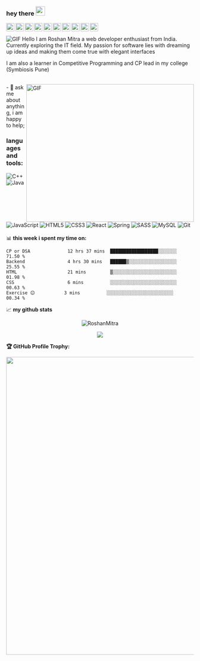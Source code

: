 ### hey there <img src="https://media.giphy.com/media/hvRJCLFzcasrR4ia7z/giphy.gif" width="25px">
<a href="https://www.linkedin.com/in/roshan-mitra-601518168/">
  <img align="left" alt="Roshan's Linkedin" width="22px" src="https://raw.githubusercontent.com/peterthehan/peterthehan/master/assets/linkedin.svg" />
 </a>
 <a href="https://auth.geeksforgeeks.org/user/_roshan_/practice/">
  <img align="left" alt="GFG" width="22px" src="https://raw.githubusercontent.com/simple-icons/simple-icons/c5359309d97b2366664484d90ea9e8a8956f28f4/icons/geeksforgeeks.svg" />
 </a>
  <a href="https://codeforces.com/profile/illogical_Coder">
  <img align="left" alt="Codeforces" width="22px" src="https://raw.githubusercontent.com/simple-icons/simple-icons/c5359309d97b2366664484d90ea9e8a8956f28f4/icons/codeforces.svg" />
 </a>
   <a href="https://www.codechef.com/users/roshan06">
  <img align="left" alt="CodeChef" width="22px" src="https://raw.githubusercontent.com/simple-icons/simple-icons/c5359309d97b2366664484d90ea9e8a8956f28f4/icons/codechef.svg" />
 </a>
 <a href="https://leetcode.com/Roshan06/">
  <img align="left" alt="Leetcode" width="22px" src="https://raw.githubusercontent.com/simple-icons/simple-icons/c5359309d97b2366664484d90ea9e8a8956f28f4/icons/leetcode.svg" />
  </a>
   <a href="https://www.hackerrank.com/ROSHAN06">
  <img align="left" alt="Hackerrank" width="22px" src="https://raw.githubusercontent.com/simple-icons/simple-icons/c5359309d97b2366664484d90ea9e8a8956f28f4/icons/hackerrank.svg" />
  </a>
  <a href="https://www.hackerearth.com/@roosh.06">
  <img align="left" alt="Hackerearth" width="22px" src="https://raw.githubusercontent.com/simple-icons/simple-icons/c5359309d97b2366664484d90ea9e8a8956f28f4/icons/hackerearth.svg" />
  </a>
 <a href="https://www.instagram.com/roshanmitra06/?hl=en">
  <img align="left" alt="Roshan's Insta" width="22px" src="https://raw.githubusercontent.com/simple-icons/simple-icons/c5359309d97b2366664484d90ea9e8a8956f28f4/icons/instagram.svg"/>
  </a>
   <a href="https://www.facebook.com/roshan.mitra/">
  <img align="left" alt="Roshan's FB" width="22px" src="https://raw.githubusercontent.com/simple-icons/simple-icons/c5359309d97b2366664484d90ea9e8a8956f28f4/icons/facebook.svg"/>
  </a>
    <a href="https://open.spotify.com/user/31a6jnzwwjdmr63lrxgxpxvlgn6a?si=3043fb93c17f4103">
  <img align="left" alt="Roshan's Spotify" width="22px" src="https://raw.githubusercontent.com/peterthehan/peterthehan/master/assets/spotify.svg" />
  </a>
    </br>
    <br>
 <img align="centre" alt="GIF" src="https://github.com/amandewatnitrr/amandewatnitrr/blob/main/header_.png"/>
Hello I am Roshan Mitra a web developer enthusiast from India. Currently exploring the IT field.
My passion for software lies with dreaming up ideas and making them come true
with elegant interfaces 


I am also a learner in Competitive Programming and CP lead in 
my college (Symbiosis Pune)

<br>
<img align="right" alt="GIF" src="https://github.com/abhisheknaiidu/abhisheknaiidu/blob/master/code.gif?raw=true" width="450" height="370" />
  - 💬 ask me about anything, i am happy to help;
</br>

### languages and tools:

<img alt="C++" src="https://img.shields.io/badge/c++-%2300599C.svg?style=for-the-badge&logo=c%2B%2B&logoColor=white"/> <img alt="Java" src="https://img.shields.io/badge/java-%23ED8B00.svg?style=for-the-badge&logo=java&logoColor=white"/> <img alt="JavaScript" src="https://img.shields.io/badge/javascript-%23323330.svg?style=for-the-badge&logo=javascript&logoColor=%23F7DF1E"/> <img alt="HTML5" src="https://img.shields.io/badge/html5-%23E34F26.svg?style=for-the-badge&logo=html5&logoColor=white"/> <img alt="CSS3" src="https://img.shields.io/badge/css3-%231572B6.svg?style=for-the-badge&logo=css3&logoColor=white"/> <img alt="React" src="https://img.shields.io/badge/react-%2320232a.svg?style=for-the-badge&logo=react&logoColor=%2361DAFB"/> <img alt="Spring" src="https://img.shields.io/badge/spring-%236DB33F.svg?style=for-the-badge&logo=spring&logoColor=white"/> <img alt="SASS" src="https://img.shields.io/badge/SASS-hotpink.svg?style=for-the-badge&logo=SASS&logoColor=white"/>
<img alt="MySQL" src="https://img.shields.io/badge/mysql-%2300f.svg?style=for-the-badge&logo=mysql&logoColor=white"/> <img alt="Git" src="https://img.shields.io/badge/git-%23F05033.svg?style=for-the-badge&logo=git&logoColor=white"/>
</br>
</br>
📊 **this week i spent my time on:**
<!--START_SECTION:waka-->
```text
CP or DSA              12 hrs 37 mins  ██████████████████░░░░░░░   71.50 % 
Backend                4 hrs 30 mins   ██████▒░░░░░░░░░░░░░░░░░░   25.55 % 
HTML                   21 mins         ▒░░░░░░░░░░░░░░░░░░░░░░░░   01.98 % 
CSS                    6 mins          ░░░░░░░░░░░░░░░░░░░░░░░░░   00.63 % 
Exercise 😊           3 mins          ░░░░░░░░░░░░░░░░░░░░░░░░░   00.34 % 
```
<!--END_SECTION:waka-->

📈 **my github stats**
  <p align="center"> <img src="https://github-readme-stats.vercel.app/api?username=RoshanMitra06&show_icons=true&theme=radical" alt="RoshanMitra" /></p>
  <p align="center"><img align="center" src="https://github-profile-summary-cards.vercel.app/api/cards/profile-details?username=RoshanMitra06&theme=dracula" />
  
**🏆 GitHub Profile Trophy:**
<p align="center">
<a href="https://github.com/ryo-ma/github-profile-trophy">
  <img width=800 src="https://github-profile-trophy.vercel.app/?username=RoshanMitra06&column=8&theme=onedark&no-frame=true&no-bg=true"/>
</a>
</p>
<!---
RoshanMitra06/RoshanMitra06 is a ✨ special ✨ repository because its `README.md` (this file) appears on your GitHub profile.
You can click the Preview link to take a look at your changes.
--->
